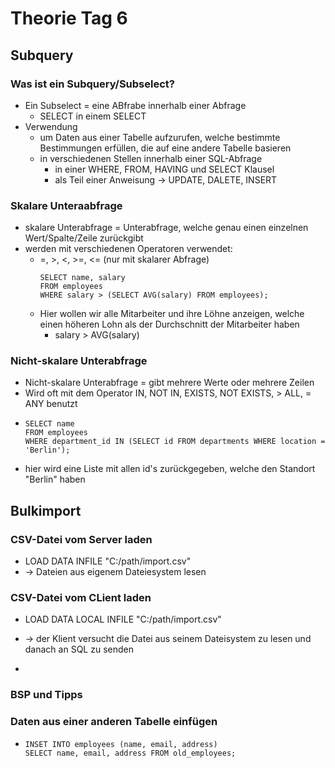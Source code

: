 # Theorie Tag 6

## Subquery

### Was ist ein Subquery/Subselect?

- Ein Subselect = eine ABfrabe innerhalb einer Abfrage
    - SELECT in einem SELECT
- Verwendung
  - um Daten aus einer Tabelle aufzurufen, welche bestimmte Bestimmungen erfüllen, die auf eine andere Tabelle basieren
  - in verschiedenen Stellen innerhalb einer SQL-Abfrage
      - in einer WHERE, FROM, HAVING und SELECT Klausel
      - als Teil einer Anweisung -> UPDATE, DALETE, INSERT
   
### Skalare Unteraabfrage

- skalare Unterabfrage = Unterabfrage, welche genau einen einzelnen Wert/Spalte/Zeile zurückgibt
- werden mit verschiedenen Operatoren verwendet:
    - =, >, <, >=, <= (nur mit skalarer Abfrage)
      ```
      SELECT name, salary  
      FROM employees  
      WHERE salary > (SELECT AVG(salary) FROM employees);
      ```
    - Hier wollen wir alle Mitarbeiter und ihre Löhne anzeigen, welche einen höheren Lohn als der Durchschnitt der Mitarbeiter haben
        - salary > AVG(salary)


### Nicht-skalare Unterabfrage

- Nicht-skalare Unterabfrage = gibt mehrere Werte oder mehrere Zeilen
- Wird oft mit dem Operator IN, NOT IN, EXISTS, NOT EXISTS, > ALL, = ANY benutzt
- ```
  SELECT name  
  FROM employees  
  WHERE department_id IN (SELECT id FROM departments WHERE location = 'Berlin');
  ```
- hier wird eine Liste mit allen id's zurückgegeben, welche den Standort "Berlin" haben


## Bulkimport

### CSV-Datei vom Server laden

- LOAD DATA INFILE "C:/path/import.csv"
- -> Dateien aus eigenem Dateiesystem lesen

### CSV-Datei vom CLient laden

- LOAD DATA LOCAL INFILE "C:/path/import.csv"
- -> der Klient versucht die Datei aus seinem Dateisystem zu lesen und danach an SQL zu senden

- 

### BSP und Tipps

### Daten aus einer anderen Tabelle einfügen


- ```
  INSET INTO employees (name, email, address)
  SELECT name, email, address FROM old_employees;
  ```


